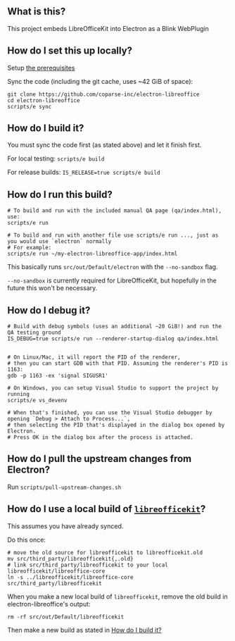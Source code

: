 ## What is this?

This project embeds LibreOfficeKit into Electron as a Blink WebPlugin

## How do I set this up locally?

Setup [the prerequisites](PREREQUISITES.md)

Sync the code (including the git cache, uses ~42 GiB of space):

```shell
git clone https://github.com/coparse-inc/electron-libreoffice
cd electron-libreoffice
scripts/e sync
```

## How do I build it?

You must sync the code first (as stated above) and let it finish first.

For local testing: `scripts/e build`

For release builds: `IS_RELEASE=true scripts/e build`

## How do I run this build?

```shell
# To build and run with the included manual QA page (qa/index.html), use:
scripts/e run

# To build and run with another file use scripts/e run ..., just as you would use `electron` normally
# For example:
scripts/e run ~/my-electron-libreoffice-app/index.html
```

This basically runs `src/out/Default/electron` with the `--no-sandbox` flag.

`--no-sandbox` is currently required for LibreOfficeKit, but hopefully in the future this won't be necessary.

## How do I debug it?

```shell
# Build with debug symbols (uses an additional ~20 GiB!) and run the QA testing ground
IS_DEBUG=true scripts/e run --renderer-startup-dialog qa/index.html


# On Linux/Mac, it will report the PID of the renderer,
# then you can start GDB with that PID. Assuming the renderer's PID is 1163:
gdb -p 1163 -ex 'signal SIGUSR1'

# On Windows, you can setup Visual Studio to support the project by running
scripts/e vs_devenv

# When that's finished, you can use the Visual Studio debugger by opening `Debug > Attach to Process...`,
# then selecting the PID that's displayed in the dialog box opened by Electron.
# Press OK in the dialog box after the process is attached.

```

## How do I pull the upstream changes from Electron?

Run `scripts/pull-upstream-changes.sh`

## How do I use a local build of [`libreofficekit`](https://github.com/coparse-inc/libreofficekit)?

This assumes you have already synced.

Do this once:

```shell
# move the old source for libreofficekit to libreofficekit.old
mv src/third_party/libreofficekit{,.old}
# link src/third_party/libreofficekit to your local libreofficekit/libreoffice-core
ln -s ../libreofficekit/libreoffice-core src/third_party/libreofficekit
```

When you make a new local build of `libreofficekit`, remove the old build in electron-libreoffice's output:
```shell
rm -rf src/out/Default/libreofficekit
```

Then make a new build as stated in [How do I build it?](#how-do-i-build-it)
